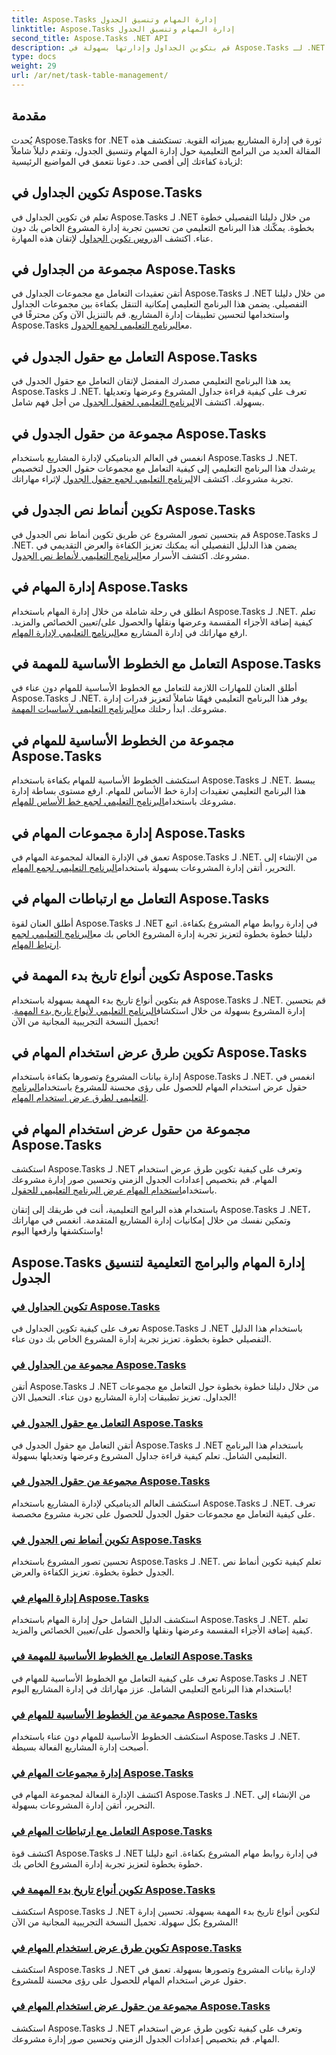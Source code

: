 ```yaml
---
title: Aspose.Tasks إدارة المهام وتنسيق الجدول
linktitle: Aspose.Tasks إدارة المهام وتنسيق الجدول
second_title: Aspose.Tasks .NET API
description: قم بتكوين الجداول وإدارتها بسهولة في Aspose.Tasks لـ .NET من خلال البرامج التعليمية خطوة بخطوة. تعزيز كفاءة إدارة المشاريع ومهارات العرض.
type: docs
weight: 29
url: /ar/net/task-table-management/
---
```

## مقدمة

يُحدث Aspose.Tasks for .NET ثورة في إدارة المشاريع بميزاته القوية. تستكشف هذه المقالة العديد من البرامج التعليمية حول إدارة المهام وتنسيق الجدول، وتقدم دليلاً شاملاً لزيادة كفاءتك إلى أقصى حد. دعونا نتعمق في المواضيع الرئيسية:

## تكوين الجداول في Aspose.Tasks

تعلم فن تكوين الجداول في Aspose.Tasks لـ .NET من خلال دليلنا التفصيلي خطوة بخطوة. يمكّنك هذا البرنامج التعليمي من تحسين تجربة إدارة المشروع الخاص بك دون عناء. اكتشف ال[دروس تكوين الجداول](./configuring-tables/) لإتقان هذه المهارة.

## مجموعة من الجداول في Aspose.Tasks

 أتقن تعقيدات التعامل مع مجموعات الجداول في Aspose.Tasks لـ .NET من خلال دليلنا التفصيلي. يضمن هذا البرنامج التعليمي إمكانية التنقل بكفاءة بين مجموعات الجداول واستخدامها لتحسين تطبيقات إدارة المشاريع. قم بالتنزيل الآن وكن محترفًا في Aspose.Tasks مع[البرنامج التعليمي لجمع الجدول](./table-collection/).

## التعامل مع حقول الجدول في Aspose.Tasks

 يعد هذا البرنامج التعليمي مصدرك المفضل لإتقان التعامل مع حقول الجدول في Aspose.Tasks لـ .NET. تعرف على كيفية قراءة جداول المشروع وعرضها وتعديلها بسهولة. اكتشف ال[البرنامج التعليمي لحقول الجدول](./table-fields/) من أجل فهم شامل.

## مجموعة من حقول الجدول في Aspose.Tasks

انغمس في العالم الديناميكي لإدارة المشاريع باستخدام Aspose.Tasks لـ .NET. يرشدك هذا البرنامج التعليمي إلى كيفية التعامل مع مجموعات حقول الجدول لتخصيص تجربة مشروعك. اكتشف ال[البرنامج التعليمي لجمع حقول الجدول](./table-field-collection/) لإثراء مهاراتك.

## تكوين أنماط نص الجدول في Aspose.Tasks

 قم بتحسين تصور المشروع عن طريق تكوين أنماط نص الجدول في Aspose.Tasks لـ .NET. يضمن هذا الدليل التفصيلي أنه يمكنك تعزيز الكفاءة والعرض التقديمي في مشروعك. اكتشف الأسرار مع[البرنامج التعليمي لأنماط نص الجدول](./table-text-styles/).

## إدارة المهام في Aspose.Tasks

 انطلق في رحلة شاملة من خلال إدارة المهام باستخدام Aspose.Tasks لـ .NET. تعلم كيفية إضافة الأجزاء المقسمة وعرضها ونقلها والحصول على/تعيين الخصائص والمزيد. ارفع مهاراتك في إدارة المشاريع مع[البرنامج التعليمي لإدارة المهام](./managing-tasks/).

## التعامل مع الخطوط الأساسية للمهمة في Aspose.Tasks

أطلق العنان للمهارات اللازمة للتعامل مع الخطوط الأساسية للمهام دون عناء في Aspose.Tasks لـ .NET. يوفر هذا البرنامج التعليمي فهمًا شاملاً لتعزيز قدرات إدارة مشروعك. ابدأ رحلتك مع[البرنامج التعليمي لأساسيات المهمة](./task-baselines/).

## مجموعة من الخطوط الأساسية للمهام في Aspose.Tasks

 استكشف الخطوط الأساسية للمهام بكفاءة باستخدام Aspose.Tasks لـ .NET. يبسط هذا البرنامج التعليمي تعقيدات إدارة خط الأساس للمهام. ارفع مستوى بساطة إدارة مشروعك باستخدام[البرنامج التعليمي لجمع خط الأساس للمهام](./task-baseline-collection/).

## إدارة مجموعات المهام في Aspose.Tasks

 تعمق في الإدارة الفعالة لمجموعة المهام في Aspose.Tasks لـ .NET. من الإنشاء إلى التحرير، أتقن إدارة المشروعات بسهولة باستخدام[البرنامج التعليمي لجمع المهام](./task-collection/).

## التعامل مع ارتباطات المهام في Aspose.Tasks

 أطلق العنان لقوة Aspose.Tasks لـ .NET في إدارة روابط مهام المشروع بكفاءة. اتبع دليلنا خطوة بخطوة لتعزيز تجربة إدارة المشروع الخاص بك مع[البرنامج التعليمي لجمع ارتباط المهام](./task-link-collection/).

## تكوين أنواع تاريخ بدء المهمة في Aspose.Tasks

 قم بتكوين أنواع تاريخ بدء المهمة بسهولة باستخدام Aspose.Tasks لـ .NET. قم بتحسين إدارة المشروع بسهولة من خلال استكشاف[البرنامج التعليمي لأنواع تاريخ بدء المهمة](./task-start-date-types/). تحميل النسخة التجريبية المجانية من الآن!

## تكوين طرق عرض استخدام المهام في Aspose.Tasks

 إدارة بيانات المشروع وتصورها بكفاءة باستخدام Aspose.Tasks لـ .NET. انغمس في حقول عرض استخدام المهام للحصول على رؤى محسنة للمشروع باستخدام[البرنامج التعليمي لطرق عرض استخدام المهام](./task-usage-views/).

## مجموعة من حقول عرض استخدام المهام في Aspose.Tasks

 استكشف Aspose.Tasks لـ .NET وتعرف على كيفية تكوين طرق عرض استخدام المهام. قم بتخصيص إعدادات الجدول الزمني وتحسين صور إدارة مشروعك باستخدام[استخدام المهام عرض البرنامج التعليمي للحقول](./task-usage-view-fields/).

باستخدام هذه البرامج التعليمية، أنت في طريقك إلى إتقان Aspose.Tasks لـ .NET، وتمكين نفسك من خلال إمكانيات إدارة المشاريع المتقدمة. انغمس في مهاراتك واستكشفها وارفعها اليوم!
## Aspose.Tasks إدارة المهام والبرامج التعليمية لتنسيق الجدول
### [تكوين الجداول في Aspose.Tasks](./configuring-tables/)
تعرف على كيفية تكوين الجداول في Aspose.Tasks لـ .NET باستخدام هذا الدليل التفصيلي خطوة بخطوة. تعزيز تجربة إدارة المشروع الخاص بك دون عناء.
### [مجموعة من الجداول في Aspose.Tasks](./table-collection/)
أتقن Aspose.Tasks لـ .NET من خلال دليلنا خطوة بخطوة حول التعامل مع مجموعات الجداول. تعزيز تطبيقات إدارة المشاريع دون عناء. التحميل الان!
### [التعامل مع حقول الجدول في Aspose.Tasks](./table-fields/)
أتقن التعامل مع حقول الجدول في Aspose.Tasks لـ .NET باستخدام هذا البرنامج التعليمي الشامل. تعلم كيفية قراءة جداول المشروع وعرضها وتعديلها بسهولة.
### [مجموعة من حقول الجدول في Aspose.Tasks](./table-field-collection/)
استكشف العالم الديناميكي لإدارة المشاريع باستخدام Aspose.Tasks لـ .NET. تعرف على كيفية التعامل مع مجموعات حقول الجدول للحصول على تجربة مشروع مخصصة.
### [تكوين أنماط نص الجدول في Aspose.Tasks](./table-text-styles/)
تحسين تصور المشروع باستخدام Aspose.Tasks لـ .NET. تعلم كيفية تكوين أنماط نص الجدول خطوة بخطوة. تعزيز الكفاءة والعرض.
### [إدارة المهام في Aspose.Tasks](./managing-tasks/)
استكشف الدليل الشامل حول إدارة المهام باستخدام Aspose.Tasks لـ .NET. تعلم كيفية إضافة الأجزاء المقسمة وعرضها ونقلها والحصول على/تعيين الخصائص والمزيد.
### [التعامل مع الخطوط الأساسية للمهمة في Aspose.Tasks](./task-baselines/)
تعرف على كيفية التعامل مع الخطوط الأساسية للمهام في Aspose.Tasks لـ .NET باستخدام هذا البرنامج التعليمي الشامل. عزز مهاراتك في إدارة المشاريع اليوم!
### [مجموعة من الخطوط الأساسية للمهام في Aspose.Tasks](./task-baseline-collection/)
استكشف الخطوط الأساسية للمهام دون عناء باستخدام Aspose.Tasks لـ .NET. أصبحت إدارة المشاريع الفعالة بسيطة.
### [إدارة مجموعات المهام في Aspose.Tasks](./task-collection/)
اكتشف الإدارة الفعالة لمجموعة المهام في Aspose.Tasks لـ .NET. من الإنشاء إلى التحرير، أتقن إدارة المشروعات بسهولة.
### [التعامل مع ارتباطات المهام في Aspose.Tasks](./task-link-collection/)
اكتشف قوة Aspose.Tasks لـ .NET في إدارة روابط مهام المشروع بكفاءة. اتبع دليلنا خطوة بخطوة لتعزيز تجربة إدارة المشروع الخاص بك.
### [تكوين أنواع تاريخ بدء المهمة في Aspose.Tasks](./task-start-date-types/)
استكشف Aspose.Tasks لـ .NET لتكوين أنواع تاريخ بدء المهمة بسهولة. تحسين إدارة المشروع بكل سهولة. تحميل النسخة التجريبية المجانية من الآن!
### [تكوين طرق عرض استخدام المهام في Aspose.Tasks](./task-usage-views/)
استكشف Aspose.Tasks لـ .NET لإدارة بيانات المشروع وتصورها بسهولة. تعمق في حقول عرض استخدام المهام للحصول على رؤى محسنة للمشروع.
### [مجموعة من حقول عرض استخدام المهام في Aspose.Tasks](./task-usage-view-fields/)
استكشف Aspose.Tasks لـ .NET وتعرف على كيفية تكوين طرق عرض استخدام المهام. قم بتخصيص إعدادات الجدول الزمني وتحسين صور إدارة مشروعك.